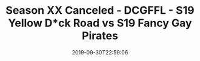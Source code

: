 ---
title: Season XX Canceled - DCGFFL - S19 Yellow D*ck Road vs S19 Fancy Gay Pirates
teams-score:
- team: _teams/neon-yellow.md
  score: 39
- team: _teams/carolina-blue.md
  score: 13
mvp: Derrick, Trey
game-ball: Zack, Amanda
season: 19
week: 4
date: '2019-09-30T22:59:06'
pageid: season-xix-week-4-9-29-7021-vs-7020
---